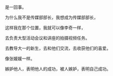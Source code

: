 是一回事。

为什么我不是传媒部部长，我想成为传媒部部长，

这样我在那个位置，我就可以像李奇一样，

去负责大型活动会议和讲座的拍摄视频任务。

去教导大一的新生，去和他们交流，去收获他们的喜爱。

像张媛媛一样。

嫉妒他人，表明他人的成功，被人嫉妒，表明自己成功。 
 
